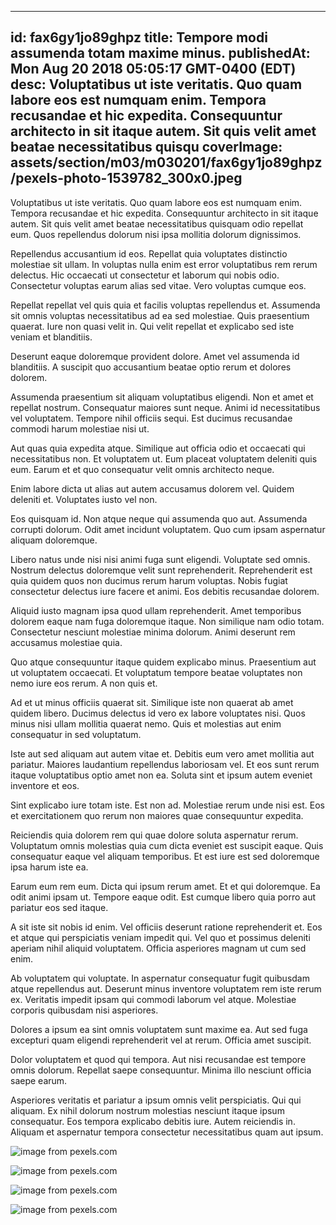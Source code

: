 
---
id: fax6gy1jo89ghpz
title: Tempore modi assumenda totam maxime minus.
publishedAt: Mon Aug 20 2018 05:05:17 GMT-0400 (EDT)
desc: Voluptatibus ut iste veritatis. Quo quam labore eos est numquam enim. Tempora recusandae et hic expedita. Consequuntur architecto in sit itaque autem. Sit quis velit amet beatae necessitatibus quisqu
coverImage: assets/section/m03/m030201/fax6gy1jo89ghpz/pexels-photo-1539782_300x0.jpeg
---




Voluptatibus ut iste veritatis. Quo quam labore eos est numquam enim. Tempora recusandae et hic expedita. Consequuntur architecto in sit itaque autem. Sit quis velit amet beatae necessitatibus quisquam odio repellat eum. Quos repellendus dolorum nisi ipsa mollitia dolorum dignissimos.
 Repellendus accusantium id eos. Repellat quia voluptates distinctio molestiae sit ullam. In voluptas nulla enim est error voluptatibus rem rerum delectus. Hic occaecati ut consectetur et laborum qui nobis odio. Consectetur voluptas earum alias sed vitae. Vero voluptas cumque eos.
 Repellat repellat vel quis quia et facilis voluptas repellendus et. Assumenda sit omnis voluptas necessitatibus ad ea sed molestiae. Quis praesentium quaerat. Iure non quasi velit in. Qui velit repellat et explicabo sed iste veniam et blanditiis.


Deserunt eaque doloremque provident dolore. Amet vel assumenda id blanditiis. A suscipit quo accusantium beatae optio rerum et dolores dolorem.
 Assumenda praesentium sit aliquam voluptatibus eligendi. Non et amet et repellat nostrum. Consequatur maiores sunt neque. Animi id necessitatibus vel voluptatem. Tempore nihil officiis sequi. Est ducimus recusandae commodi harum molestiae nisi ut.
 Aut quas quia expedita atque. Similique aut officia odio et occaecati qui necessitatibus non. Et voluptatem ut. Eum placeat voluptatem deleniti quis eum. Earum et et quo consequatur velit omnis architecto neque.


Enim labore dicta ut alias aut autem accusamus dolorem vel. Quidem deleniti et. Voluptates iusto vel non.
 Eos quisquam id. Non atque neque qui assumenda quo aut. Assumenda corrupti dolorum. Odit amet incidunt voluptatem. Quo cum ipsam aspernatur aliquam doloremque.
 Libero natus unde nisi nisi animi fuga sunt eligendi. Voluptate sed omnis. Nostrum delectus doloremque velit sunt reprehenderit. Reprehenderit est quia quidem quos non ducimus rerum harum voluptas. Nobis fugiat consectetur delectus iure facere et animi. Eos debitis recusandae dolorem.


Aliquid iusto magnam ipsa quod ullam reprehenderit. Amet temporibus dolorem eaque nam fuga doloremque itaque. Non similique nam odio totam. Consectetur nesciunt molestiae minima dolorum. Animi deserunt rem accusamus molestiae quia.
 Quo atque consequuntur itaque quidem explicabo minus. Praesentium aut ut voluptatem occaecati. Et voluptatum tempore beatae voluptates non nemo iure eos rerum. A non quis et.
 Ad et ut minus officiis quaerat sit. Similique iste non quaerat ab amet quidem libero. Ducimus delectus id vero ex labore voluptates nisi. Quos minus nisi ullam mollitia quaerat nemo. Quis et molestias aut enim consequatur in sed voluptatum.


Iste aut sed aliquam aut autem vitae et. Debitis eum vero amet mollitia aut pariatur. Maiores laudantium repellendus laboriosam vel. Et eos sunt rerum itaque voluptatibus optio amet non ea. Soluta sint et ipsum autem eveniet inventore et eos.
 Sint explicabo iure totam iste. Est non ad. Molestiae rerum unde nisi est. Eos et exercitationem quo rerum non maiores quae consequuntur expedita.
 Reiciendis quia dolorem rem qui quae dolore soluta aspernatur rerum. Voluptatum omnis molestias quia cum dicta eveniet est suscipit eaque. Quis consequatur eaque vel aliquam temporibus. Et est iure est sed doloremque ipsa harum iste ea.


Earum eum rem eum. Dicta qui ipsum rerum amet. Et et qui doloremque. Ea odit animi ipsam ut. Tempore eaque odit. Est cumque libero quia porro aut pariatur eos sed itaque.
 A sit iste sit nobis id enim. Vel officiis deserunt ratione reprehenderit et. Eos et atque qui perspiciatis veniam impedit qui. Vel quo et possimus deleniti aperiam nihil aliquid voluptatem. Officia asperiores magnam ut cum sed enim.
 Ab voluptatem qui voluptate. In aspernatur consequatur fugit quibusdam atque repellendus aut. Deserunt minus inventore voluptatem rem iste rerum ex. Veritatis impedit ipsam qui commodi laborum vel atque. Molestiae corporis quibusdam nisi asperiores.


Dolores a ipsum ea sint omnis voluptatem sunt maxime ea. Aut sed fuga excepturi quam eligendi reprehenderit vel at rerum. Officia amet suscipit.
 Dolor voluptatem et quod qui tempora. Aut nisi recusandae est tempore omnis dolorum. Repellat saepe consequuntur. Minima illo nesciunt officia saepe earum.
 Asperiores veritatis et pariatur a ipsum omnis velit perspiciatis. Qui qui aliquam. Ex nihil dolorum nostrum molestias nesciunt itaque ipsum consequatur. Eos tempora explicabo debitis iure. Autem reiciendis in. Aliquam et aspernatur tempora consectetur necessitatibus quam aut ipsum.



![image from pexels.com](assets/section/m03/m030201/fax6gy1jo89ghpz/pexels-photo-1539782.jpeg)

![image from pexels.com](assets/section/m03/m030201/fax6gy1jo89ghpz/pexels-photo-255483.jpeg)

![image from pexels.com](assets/section/m03/m030201/fax6gy1jo89ghpz/pexels-photo-285173.jpeg)

![image from pexels.com](assets/section/m03/m030201/fax6gy1jo89ghpz/pexels-photo-230891.jpeg)


